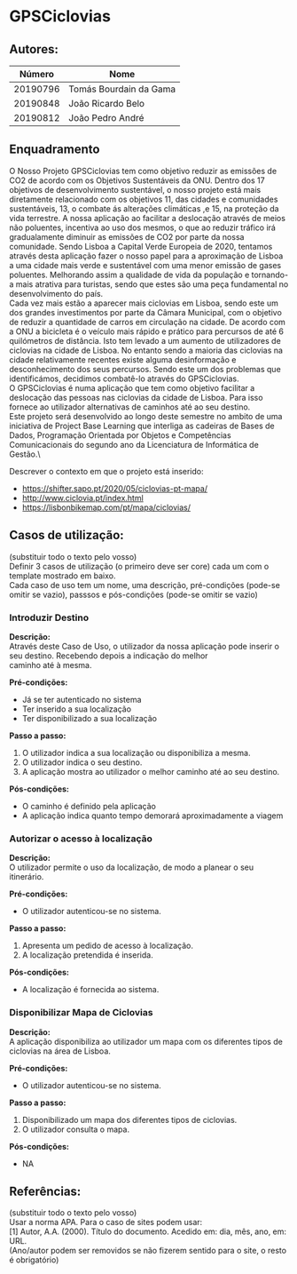 # GPSCiclovias



## Autores:

| Número | Nome |
|--------|------|
|  20190796  | Tomás Bourdain da Gama |
|  20190848  | João Ricardo Belo |
|  20190812  | João Pedro André |

## Enquadramento
  O Nosso Projeto GPSCiclovias tem como objetivo reduzir as emissões de CO2 de acordo com os Objetivos Sustentáveis da ONU. Dentro dos 17 objetivos de desenvolvimento sustentável, o nosso projeto está mais diretamente relacionado com os objetivos 11, das cidades e comunidades sustentáveis, 13, o combate ás alterações climáticas ,e 15, na proteção da vida terrestre. A nossa aplicação ao facilitar a deslocação através de meios não poluentes, incentiva ao uso dos mesmos, o que ao reduzir tráfico irá gradualamente diminuir as emissões de CO2 por parte da nossa comunidade. Sendo Lisboa a Capital Verde Europeia de 2020, tentamos através desta aplicação fazer o nosso papel para a aproximação de Lisboa a uma cidade mais verde e sustentável com uma menor emissão de gases poluentes. Melhorando assim a qualidade de vida da população e tornando-a mais atrativa para turistas, sendo que estes são uma peça fundamental no desenvolvimento do país.\
  Cada vez mais estão a aparecer mais ciclovias em Lisboa, sendo este um dos grandes investimentos por parte da Câmara Municipal, com o objetivo de reduzir a quantidade de carros em circulação na cidade. De acordo com a ONU a bicicleta é o veículo mais rápido e prático para percursos de até 6 quilómetros de distância. Isto tem levado a um aumento de utilizadores de ciclovias na cidade de Lisboa. No entanto sendo a maioria das ciclovias na cidade relativamente recentes existe alguma desinformação e desconhecimento dos seus percursos. Sendo este um dos problemas que identificámos, decidimos combatê-lo através do GPSCiclovias.\
  O GPSCiclovias é numa aplicação que tem como objetivo facilitar a deslocação das pessoas nas ciclovias da cidade de Lisboa. Para isso fornece ao utilizador alternativas de caminhos até ao seu destino.\
Este projeto será desenvolvido ao longo deste semestre no ambito de uma iniciativa de Project Base Learning que interliga as cadeiras de Bases de Dados, Programação Orientada por Objetos e Competências Comunicacionais do segundo ano da Licenciatura de Informática de Gestão.\


Descrever o contexto em que o projeto está inserido:
- https://shifter.sapo.pt/2020/05/ciclovias-pt-mapa/
- http://www.ciclovia.pt/index.html
- https://lisbonbikemap.com/pt/mapa/ciclovias/

## Casos de utilização:
(substituir todo o texto pelo vosso) \
Definir 3 casos de utilização (o primeiro deve ser core) cada um com o template mostrado em baixo. \
Cada caso de uso tem um nome, uma descrição, pré-condições (pode-se omitir se vazio), passsos e pós-condições (pode-se omitir se vazio)

### Introduzir Destino 
**Descrição:** \
 Através deste Caso de Uso, o utilizador da nossa aplicação pode inserir o seu destino. Recebendo depois a indicação do melhor\
caminho até à mesma.

**Pré-condições:**
- Já se ter autenticado no sistema 
- Ter inserido a sua localização
- Ter disponibilizado a sua localização   

**Passo a passo:**
1. O utilizador indica a sua localização ou disponibiliza a mesma.
2. O utilizador indica o seu destino.
3. A aplicação mostra ao utilizador o melhor caminho até ao seu destino.

**Pós-condições:**
- O caminho é definido pela aplicação 
- A aplicação indica quanto tempo demorará aproximadamente a viagem


### Autorizar o acesso à localização
**Descrição:** \
 O utilizador permite o uso da localização, de modo a planear o seu itinerário.

**Pré-condições:**
- O utilizador autenticou-se no sistema.

**Passo a passo:**
1. Apresenta um pedido de acesso à localização.
2. A localização pretendida é inserida.

**Pós-condições:**
- A localização é fornecida ao sistema.

### Disponibilizar Mapa de Ciclovias
**Descrição:** \
A aplicação disponibiliza ao utilizador um mapa com os diferentes tipos de ciclovias na área de Lisboa.

**Pré-condições:**
- O utilizador autenticou-se no sistema. 

**Passo a passo:**
1. Disponibilizado um mapa dos diferentes tipos de ciclovias.
1. O utilizador consulta o mapa.

**Pós-condições:**
- NA


## Referências:
(substituir todo o texto pelo vosso) \
Usar a norma APA. Para o caso de sites podem usar: \
[1] Autor, A.A. (2000). Título do documento. Acedido em: dia, mês, ano, em: URL. \
(Ano/autor podem ser removidos se não fizerem sentido para o site, o resto é obrigatório)
